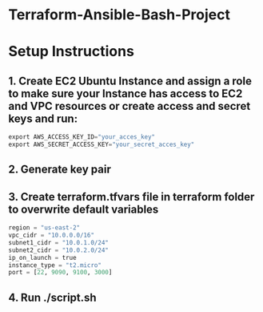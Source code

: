 # Terraform-Ansible-Bash-Project
# Setup Instructions

## 1. Create EC2 Ubuntu Instance and assign a role to make sure your Instance has access to EC2 and VPC resources or create access and secret keys and run:

```python
export AWS_ACCESS_KEY_ID="your_acces_key"
export AWS_SECRET_ACCESS_KEY="your_secret_acces_key"
```
## 2. Generate key pair
## 3. Create terraform.tfvars file in terraform folder to overwrite default variables
```python
region = "us-east-2"
vpc_cidr = "10.0.0.0/16"
subnet1_cidr = "10.0.1.0/24"
subnet2_cidr = "10.0.2.0/24"
ip_on_launch = true
instance_type = "t2.micro"
port = [22, 9090, 9100, 3000]
```
## 4. Run ./script.sh